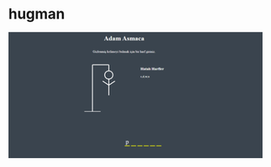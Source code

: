 # hugman

![Screenshot 2021-04-17 175147](https://github.com/sevilgenysf/hugman/blob/master/hugmant.png)
